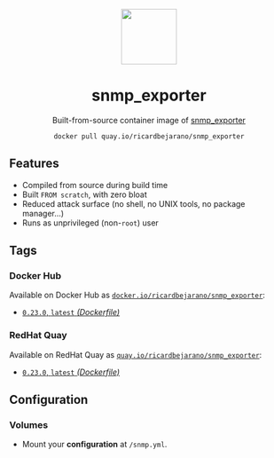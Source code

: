 <div align="center">
	<p><img src="https://em-content.zobj.net/thumbs/160/apple/325/fire_1f525.png" width="100px"></p>
	<h1>snmp_exporter</h1>
	<p>Built-from-source container image of <a href="https://github.com/prometheus/snmp_exporter">snmp_exporter</a></p>
	<code>docker pull quay.io/ricardbejarano/snmp_exporter</code>
</div>


## Features

* Compiled from source during build time
* Built `FROM scratch`, with zero bloat
* Reduced attack surface (no shell, no UNIX tools, no package manager...)
* Runs as unprivileged (non-`root`) user


## Tags

### Docker Hub

Available on Docker Hub as [`docker.io/ricardbejarano/snmp_exporter`](https://hub.docker.com/r/ricardbejarano/snmp_exporter):

- [`0.23.0`, `latest` *(Dockerfile)*](Dockerfile)

### RedHat Quay

Available on RedHat Quay as [`quay.io/ricardbejarano/snmp_exporter`](https://quay.io/repository/ricardbejarano/snmp_exporter):

- [`0.23.0`, `latest` *(Dockerfile)*](Dockerfile)


## Configuration

### Volumes

- Mount your **configuration** at `/snmp.yml`.
